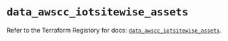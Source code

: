 # `data_awscc_iotsitewise_assets`

Refer to the Terraform Registory for docs: [`data_awscc_iotsitewise_assets`](https://registry.terraform.io/providers/hashicorp/awscc/0.70.0/docs/data-sources/iotsitewise_assets).
